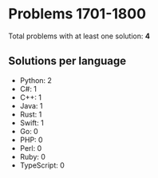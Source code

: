 # Problems 1701-1800

Total problems with at least one solution: **4**

## Solutions per language

- Python: 2
- C#: 1
- C++: 1
- Java: 1
- Rust: 1
- Swift: 1
- Go: 0
- PHP: 0
- Perl: 0
- Ruby: 0
- TypeScript: 0

